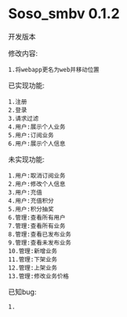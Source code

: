 # Soso_smbv 0.1.2
开发版本        

修改内容:       
    
    1.将webapp更名为web并移动位置
    
    
    
    
已实现功能:
  
    1.注册    
    2.登录    
    3.请求过滤  
    4.用户:展示个人业务    
    5.用户:订阅业务       
    6.用户:展示个人信息

未实现功能:  

    1.用户:取消订阅业务  
    2.用户:修改个人信息     
    3.用户:充值     
    4.用户:充值积分       
    5.用户:积分抽奖       
    6.管理:查看所有用户 
    7.管理:查看所有业务    
    8.管理:查看已发布业务     
    9.管理:查看未发布业务       
    10.管理:新增业务      
    11.管理:下架业务       
    12.管理:上架业务      
    13.管理:修改业务价格   
        
已知bug:   
    
    1.     
  

     
  
   



